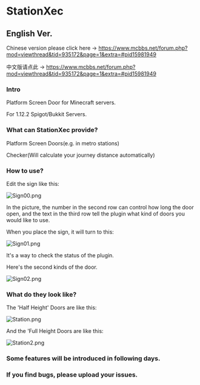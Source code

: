 # StationXec

## English Ver.
Chinese version please click here -> https://www.mcbbs.net/forum.php?mod=viewthread&tid=935172&page=1&extra=#pid15981949

中文版请点此 -> https://www.mcbbs.net/forum.php?mod=viewthread&tid=935172&page=1&extra=#pid15981949

### Intro
Platform Screen Door for Minecraft servers.

For 1.12.2 Spigot/Bukkit Servers.

### What can StationXec provide?
Platform Screen Doors(e.g. in metro stations)

Checker(Will calculate your journey distance automatically)

### How to use?
Edit the sign like this:

![Sign00.png](https://i.loli.net/2019/12/24/5d3PaIvVKX2Jtbc.png)


In the picture, the number in the second row can control how long the door open, and the text in the third row tell the plugin what kind of doors you would like to use.

When you place the sign, it will turn to this:

![Sign01.png](https://i.loli.net/2019/12/24/Ebp4XRAowqVU97c.png)

It's a way to check the status of the plugin.

Here's the second kinds of the door.

![Sign02.png](https://i.loli.net/2019/12/24/ovDP8dylI94m7ba.png)

### What do they look like?

The 'Half Height' Doors are like this:

![Station.png](https://i.loli.net/2019/12/24/1lNVkxTe6spMIG8.png)

And the 'Full Height Doors are like this:

![Station2.png](https://i.loli.net/2019/12/24/cEdvLWkVXAKf8Hm.png)

### Some features will be introduced in following days.

### If you find bugs, please upload your issues.
